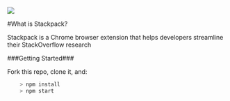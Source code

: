 ![](logo.png)

#What is Stackpack?

Stackpack is a Chrome browser extension that helps developers streamline their StackOverflow research

###Getting Started###

Fork this repo, clone it, and:

```js
	> npm install
	> npm start
```

